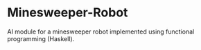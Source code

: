 # Minesweeper-Robot
AI module for a minesweeper robot implemented using functional programming (Haskell).
